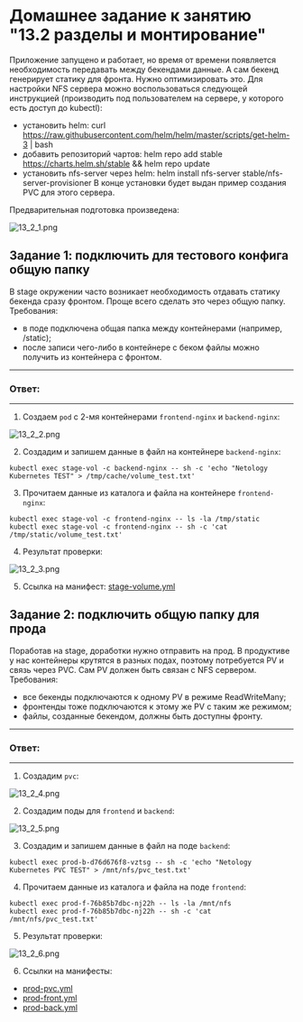 # Домашнее задание к занятию "13.2 разделы и монтирование"

Приложение запущено и работает, но время от времени появляется необходимость передавать между бекендами данные. А сам бекенд генерирует статику для фронта. Нужно оптимизировать это.
Для настройки NFS сервера можно воспользоваться следующей инструкцией (производить под пользователем на сервере, у которого есть доступ до kubectl):
* установить helm: curl https://raw.githubusercontent.com/helm/helm/master/scripts/get-helm-3 | bash
* добавить репозиторий чартов: helm repo add stable https://charts.helm.sh/stable && helm repo update
* установить nfs-server через helm: helm install nfs-server stable/nfs-server-provisioner
В конце установки будет выдан пример создания PVC для этого сервера.


Предварительная подготовка произведена:

![13_2_1.png](https://github.com/psvitov/devops-netology/blob/main/Homework/devkub_homework_13_2/13_2_1.png)


## Задание 1: подключить для тестового конфига общую папку
В stage окружении часто возникает необходимость отдавать статику бекенда сразу фронтом. Проще всего сделать это через общую папку. Требования:
* в поде подключена общая папка между контейнерами (например, /static);
* после записи чего-либо в контейнере с беком файлы можно получить из контейнера с фронтом.

---
### Ответ:
---

1. Создаем `pod` с 2-мя контейнерами `frontend-nginx` и `backend-nginx`:

![13_2_2.png](https://github.com/psvitov/devops-netology/blob/main/Homework/devkub_homework_13_2/13_2_2.png)

2. Создадим и запишем данные в файл на контейнере `backend-nginx`:

```
kubectl exec stage-vol -c backend-nginx -- sh -c 'echo "Netology Kubernetes TEST" > /tmp/cache/volume_test.txt'
```

3. Прочитаем данные из каталога и файла на контейнере `frontend-nginx`:

```
kubectl exec stage-vol -c frontend-nginx -- ls -la /tmp/static
kubectl exec stage-vol -c frontend-nginx -- sh -c 'cat /tmp/static/volume_test.txt'
```

4. Результат проверки:

![13_2_3.png](https://github.com/psvitov/devops-netology/blob/main/Homework/devkub_homework_13_2/13_2_3.png)

5. Ссылка на манифест: [stage-volume.yml](https://github.com/psvitov/devops-netology/blob/main/Homework/devkub_homework_13_2/stage-volume.yml)

## Задание 2: подключить общую папку для прода
Поработав на stage, доработки нужно отправить на прод. В продуктиве у нас контейнеры крутятся в разных подах, поэтому потребуется PV и связь через PVC. Сам PV должен быть связан с NFS сервером. Требования:
* все бекенды подключаются к одному PV в режиме ReadWriteMany;
* фронтенды тоже подключаются к этому же PV с таким же режимом;
* файлы, созданные бекендом, должны быть доступны фронту.

---
### Ответ:
---

1. Создадим `pvc`:

![13_2_4.png](https://github.com/psvitov/devops-netology/blob/main/Homework/devkub_homework_13_2/13_2_4.png)

2. Создадим поды для `frontend` и `backend`:

![13_2_5.png](https://github.com/psvitov/devops-netology/blob/main/Homework/devkub_homework_13_2/13_2_5.png)

3. Создадим и запишем данные в файл на поде `backend`:

```
kubectl exec prod-b-d76d676f8-vztsg -- sh -c 'echo "Netology Kubernetes PVC TEST" > /mnt/nfs/pvc_test.txt'
```

4. Прочитаем данные из каталога и файла на поде `frontend`:

```
kubectl exec prod-f-76b85b7dbc-nj22h -- ls -la /mnt/nfs
kubectl exec prod-f-76b85b7dbc-nj22h -- sh -c 'cat /mnt/nfs/pvc_test.txt'
```

5. Результат проверки:

![13_2_6.png](https://github.com/psvitov/devops-netology/blob/main/Homework/devkub_homework_13_2/13_2_6.png)

6. Ссылки на манифесты:
- [prod-pvc.yml](https://github.com/psvitov/devops-netology/blob/main/Homework/devkub_homework_13_2/prod-pvc.yml)
- [prod-front.yml](https://github.com/psvitov/devops-netology/blob/main/Homework/devkub_homework_13_2/prod-front.yml)
- [prod-back.yml](https://github.com/psvitov/devops-netology/blob/main/Homework/devkub_homework_13_2/prod-back.yml)


